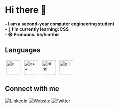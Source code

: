 # Hi there 👋
**- I am a second-year computer engineering student**<br> 
**- 🌱 I’m currently learning: CSS**<br>
**- 😄 Pronouns: he/him/his**<br>

<h2>Languages</h2>
<p align="left">   
<img src="https://upload.wikimedia.org/wikipedia/commons/1/18/C_Programming_Language.svg" alt="c" width="45" style="vertical-align:top; margin:4px">
<img src="https://upload.wikimedia.org/wikipedia/commons/1/18/ISO_C%2B%2B_Logo.svg" alt="c++" width="45" style="vertical-align:top; margin:4px">
<img src="https://upload.wikimedia.org/wikipedia/commons/3/38/HTML5_Badge.svg" alt="html" width="45" style="vertical-align:top; margin:4px">
<img src="https://upload.wikimedia.org/wikipedia/commons/3/3f/Git_icon.svg" alt="git" width="45" style="vertical-align:top; margin:4px">
</p>

<h2>Connect with me</h2>
<a href="https://www.linkedin.com/in/goutam-thakur-b96626208/"><img alt="LinkedIn" src="https://img.shields.io/badge/linkedin-%230077B5.svg?style=for-the-badge&logo=linkedin&logoColor=white"></a>
<a href="https://goutamthakur.com/"><img alt = "Website" src="https://img.shields.io/badge/website-000000?style=for-the-badge&logo=About.me&logoColor=white"></a>
<a href="https://twitter.com/goutamtkr"><img alt ="Twitter" src="https://img.shields.io/badge/Twitter-1DA1F2?style=for-the-badge&logo=twitter&logoColor=white"></a>
